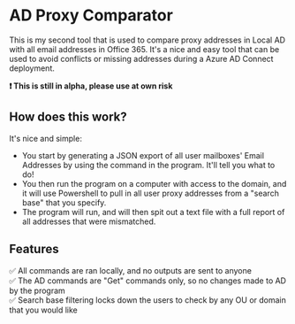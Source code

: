 # AD Proxy Comparator
This is my second tool that is used to compare proxy addresses in Local AD with all email addresses in Office 365. It's a nice and easy tool that can be used to avoid conflicts or missing addresses during a Azure AD Connect deployment.

**:exclamation: This is still in alpha, please use at own risk**

## How does this work?
It's nice and simple:
- You start by generating a JSON export of all user mailboxes' Email Addresses by using the command in the program. It'll tell you what to do!
- You then run the program on a computer with access to the domain, and it will use Powershell to pull in all user proxy addresses from a "search base" that you specify.
- The program will run, and will then spit out a text file with a full report of all addresses that were mismatched.

## Features
:white_check_mark: All commands are ran locally, and no outputs are sent to anyone  
:white_check_mark: The AD commands are "Get" commands only, so no changes made to AD by the program  
:white_check_mark: Search base filtering locks down the users to check by any OU or domain that you would like